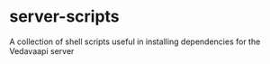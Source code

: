 # server-scripts
A collection of shell scripts useful in installing dependencies for the Vedavaapi server

